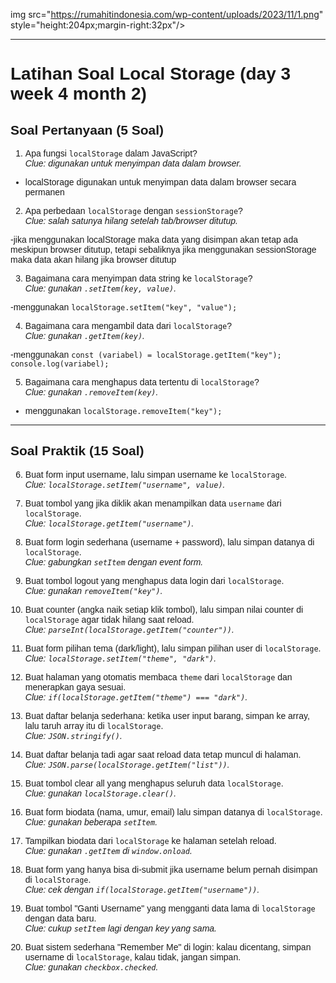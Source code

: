 img src="https://rumahitindonesia.com/wp-content/uploads/2023/11/1.png" style="height:204px;margin-right:32px"/>
<div style="font-family: 'Arial', sans-serif;">

---


# Latihan Soal Local Storage (day 3 week 4 month 2)

## Soal Pertanyaan (5 Soal)
1. Apa fungsi `localStorage` dalam JavaScript?  
   *Clue: digunakan untuk menyimpan data dalam browser.*

- localStorage digunakan untuk menyimpan data dalam browser secara permanen 

2. Apa perbedaan `localStorage` dengan `sessionStorage`?  
   *Clue: salah satunya hilang setelah tab/browser ditutup.*

-jika menggunakan localStorage maka data yang disimpan akan tetap ada meskipun browser ditutup, tetapi sebaliknya jika menggunakan sessionStorage maka data akan hilang jika browser ditutup  

3. Bagaimana cara menyimpan data string ke `localStorage`?  
   *Clue: gunakan `.setItem(key, value)`.*

-menggunakan `localStorage.setItem("key", "value");`

4. Bagaimana cara mengambil data dari `localStorage`?  
   *Clue: gunakan `.getItem(key)`.*

-menggunakan `const (variabel) = localStorage.getItem("key");
console.log(variabel);`

5. Bagaimana cara menghapus data tertentu di `localStorage`?  
   *Clue: gunakan `.removeItem(key)`.*

- menggunakan `localStorage.removeItem("key");`

---

## Soal Praktik (15 Soal)
6. Buat form input username, lalu simpan username ke `localStorage`.  
   *Clue: `localStorage.setItem("username", value)`.*

7. Buat tombol yang jika diklik akan menampilkan data `username` dari `localStorage`.  
   *Clue: `localStorage.getItem("username")`.*

8. Buat form login sederhana (username + password), lalu simpan datanya di `localStorage`.  
   *Clue: gabungkan `setItem` dengan event form.*

9. Buat tombol logout yang menghapus data login dari `localStorage`.  
   *Clue: gunakan `removeItem("key")`.*

10. Buat counter (angka naik setiap klik tombol), lalu simpan nilai counter di `localStorage` agar tidak hilang saat reload.  
   *Clue: `parseInt(localStorage.getItem("counter"))`.*

11. Buat form pilihan tema (dark/light), lalu simpan pilihan user di `localStorage`.  
   *Clue: `localStorage.setItem("theme", "dark")`.*

12. Buat halaman yang otomatis membaca `theme` dari `localStorage` dan menerapkan gaya sesuai.  
   *Clue: `if(localStorage.getItem("theme") === "dark")`.*

13. Buat daftar belanja sederhana: ketika user input barang, simpan ke array, lalu taruh array itu di `localStorage`.  
   *Clue: `JSON.stringify()`.*

14. Buat daftar belanja tadi agar saat reload data tetap muncul di halaman.  
   *Clue: `JSON.parse(localStorage.getItem("list"))`.*

15. Buat tombol clear all yang menghapus seluruh data `localStorage`.  
   *Clue: gunakan `localStorage.clear()`.*

16. Buat form biodata (nama, umur, email) lalu simpan datanya di `localStorage`.  
   *Clue: gunakan beberapa `setItem`.*

17. Tampilkan biodata dari `localStorage` ke halaman setelah reload.  
   *Clue: gunakan `.getItem` di `window.onload`.*

18. Buat form yang hanya bisa di-submit jika username belum pernah disimpan di `localStorage`.  
   *Clue: cek dengan `if(localStorage.getItem("username"))`.*

19. Buat tombol "Ganti Username" yang mengganti data lama di `localStorage` dengan data baru.  
   *Clue: cukup `setItem` lagi dengan key yang sama.*

20. Buat sistem sederhana "Remember Me" di login: kalau dicentang, simpan username di `localStorage`, kalau tidak, jangan simpan.  
   *Clue: gunakan `checkbox.checked`.*


